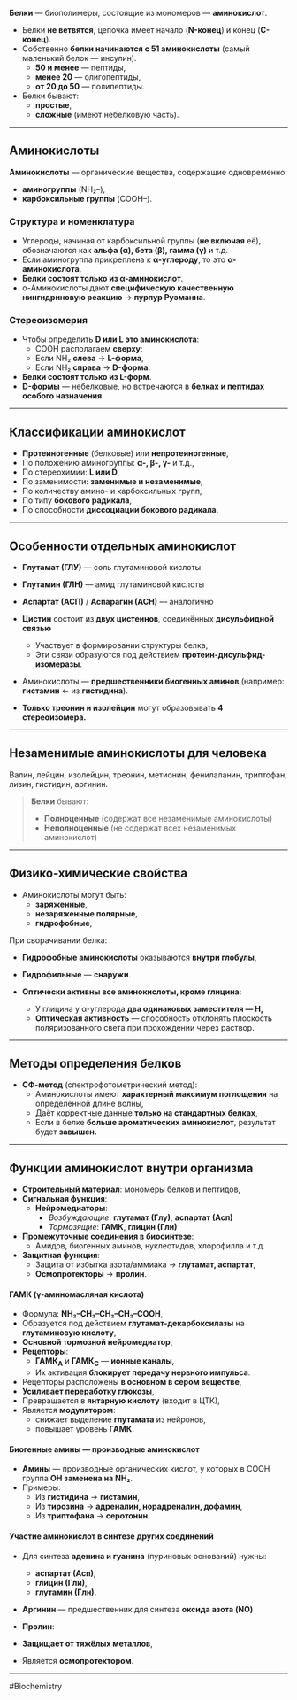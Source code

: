 
**Белки** — биополимеры, состоящие из мономеров — **аминокислот**.  

- Белки **не ветвятся**, цепочка имеет начало (**N-конец**) и конец (**C-конец**).  
- Собственно **белки начинаются с 51 аминокислоты** (самый маленький белок — инсулин).  
	- **50 и менее** — пептиды,  
	- **менее 20** — олигопептиды,  
	- **от 20 до 50** — полипептиды.  
- Белки бывают:  
  - **простые**,  
  - **сложные** (имеют небелковую часть).

---

## Аминокислоты

**Аминокислоты** — органические вещества, содержащие одновременно:
- **аминогруппы** (NH₂–),  
- **карбоксильные группы** (COOH–).

### Структура и номенклатура

- Углероды, начиная от карбоксильной группы (**не включая** её), обозначаются как **альфа (α), бета (β), гамма (γ)** и т.д.  
- Если аминогруппа прикреплена к **α-углероду**, то это **α-аминокислота**.  
- **Белки состоят только из α-аминокислот**.  
- α-Аминокислоты дают **специфическую качественную нингидриновую реакцию** → **пурпур Руэманна**.

### Стереоизомерия

- Чтобы определить **D или L это аминокислота**:  
	- COOH располагаем **сверху**:  
	- Если NH₂ **слева** → **L-форма**,  
	- Если NH₂ **справа** → **D-форма**.  
- **Белки состоят только из L-форм**.  
- **D-формы** — небелковые, но встречаются в **белках и пептидах особого назначения**.

---

## Классификации аминокислот

- **Протеиногенные** (белковые) или **непротеиногенные**,
- По положению аминогруппы: **α-, β-, γ-** и т.д.,  
- По стереохимии: **L или D**,  
- По заменимости: **заменимые и незаменимые**,  
- По количеству амино- и карбоксильных групп,  
- По типу **бокового радикала**,  
- По способности **диссоциации бокового радикала**.

---

## Особенности отдельных аминокислот

- **Глутамат (ГЛУ)** — соль глутаминовой кислоты  
- **Глутамин (ГЛН)** — амид глутаминовой кислоты  
- **Аспартат (АСП)** / **Аспарагин (АСН)** — аналогично  

- **Цистин** состоит из **двух цистеинов**, соединённых **дисульфидной связью**  
	- Участвует в формировании структуры белка,  
	- Эти связи образуются под действием **протеин-дисульфид-изомеразы**.

- Аминокислоты — **предшественники биогенных аминов** (например: **гистамин** ← из **гистидина**).

- **Только треонин и изолейцин** могут образовывать **4 стереоизомера.**

---

## Незаменимые аминокислоты для человека

Валин, лейцин, изолейцин, треонин, метионин, фенилаланин, триптофан, лизин, гистидин, аргинин.

> **Белки** бывают:  
> - **Полноценные** (содержат все незаменимые аминокислоты)  
> - **Неполноценные** (не содержат всех незаменимых аминокислот)

---

## Физико-химические свойства

- Аминокислоты могут быть:  
	- **заряженные**,  
	- **незаряженные полярные**,  
	- **гидрофобные**,

При сворачивании белка:  
- **Гидрофобные аминокислоты** оказываются **внутри глобулы**,
- **Гидрофильные** — **снаружи**.

- **Оптически активны все аминокислоты, кроме глицина**:
	- У глицина у α-углерода **два одинаковых заместителя — H,**  
	- **Оптическая активность** — способность отклонять плоскость поляризованного света при прохождении через раствор.

---

## Методы определения белков

- **СФ-метод** (спектрофотометрический метод):
	- Аминокислоты имеют **характерный максимум поглощения** на определённой длине волны,  
	- Даёт корректные данные **только на стандартных белках**,  
	- Если в белке **больше ароматических аминокислот**, результат будет **завышен.**

---

## Функции аминокислот внутри организма

- **Строительный материал**: мономеры белков и пептидов,  
- **Сигнальная функция**:  
	- **Нейромедиаторы**:  
		- *Возбуждающие*: **глутамат (Глу)**, **аспартат (Асп)**  
		- *Тормозящие*: **ГАМК**, **глицин (Гли)**  
- **Промежуточные соединения в биосинтезе**:  
	- Амидов, биогенных аминов, нуклеотидов, хлорофилла и т.д.  
- **Защитная функция**:  
	- Защита от избытка азота/аммиака → **глутамат, аспартат**,
	- **Осмопротекторы** → **пролин**.

#### ГАМК (γ-аминомасляная кислота)

- Формула: **NH₂–CH₂–CH₂–CH₂–COOH**,
- Образуется под действием **глутамат-декарбоксилазы** на **глутаминовую кислоту**,
- **Основной тормозной нейромедиатор**,
- **Рецепторы**:  
	- **ГАМК<sub>A</sub>** и **ГАМК<sub>C</sub>** — **ионные каналы,**  
	- Их активация **блокирует передачу нервного импульса**.  
- Рецепторы расположены **в основном в сером веществе**,
- **Усиливает переработку глюкозы**,  
- Превращается в **янтарную кислоту** (входит в ЦТК),  
- Является **модулятором**:  
	- снижает выделение **глутамата** из нейронов,  
	- повышает уровень **ГАМК.**

#### Биогенные амины — производные аминокислот

- **Амины** — производные органических кислот, у которых в COOH группа **OH заменена на NH₂**.
- Примеры:  
	- Из **гистидина** → **гистамин**,
	- Из **тирозина** → **адреналин, норадреналин, дофамин**,
	- Из **триптофана** → **серотонин**.

#### Участие аминокислот в синтезе других соединений

- Для синтеза **аденина и гуанина** (пуриновых оснований) нужны:  
	- **аспартат (Асп)**,  
	- **глицин (Гли)**,
	- **глутамин (Глн)**.

- **Аргинин** — предшественник для синтеза **оксида азота (NO)**

- **Пролин**:  
- **Защищает от тяжёлых металлов**,
- Является **осмопротектором**.

---
#Biochemistry 